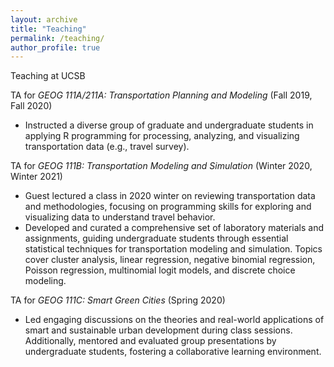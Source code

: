 ```yaml
---
layout: archive
title: "Teaching"
permalink: /teaching/
author_profile: true
---
```


Teaching at UCSB

TA for *GEOG 111A/211A: Transportation Planning and Modeling* (Fall 2019, Fall 2020)
- Instructed a diverse group of graduate and undergraduate students in applying R programming for processing, analyzing, and visualizing transportation data (e.g., travel survey).

TA for *GEOG 111B: Transportation Modeling and Simulation* (Winter 2020, Winter 2021)
- Guest lectured a class in 2020 winter on reviewing transportation data and methodologies, focusing on programming skills for exploring and visualizing data to understand travel behavior.
- Developed and curated a comprehensive set of laboratory materials and assignments, guiding undergraduate students through essential statistical techniques for transportation modeling and simulation. Topics cover cluster analysis, linear regression, negative binomial regression, Poisson regression, multinomial logit models, and discrete choice modeling.

TA for *GEOG 111C: Smart Green Cities* (Spring 2020)
- Led engaging discussions on the theories and real-world applications of smart and sustainable urban development during class sessions. Additionally, mentored and evaluated group presentations by undergraduate students, fostering a collaborative learning environment. 
